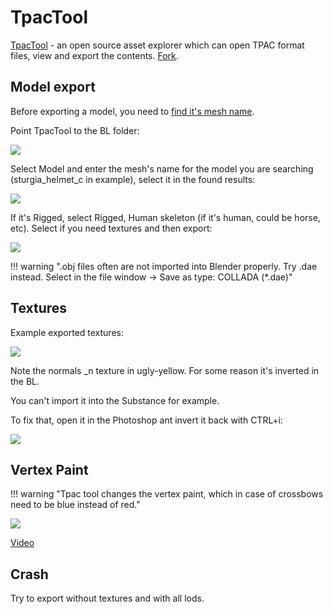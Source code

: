 # TpacTool

[TpacTool](https://github.com/szszss/TpacTool) - an open source asset explorer which can open TPAC format files, view and export the contents. [Fork](https://github.com/hunharibo/TpacTool).

## Model export

Before exporting a model, you need to [find it's mesh name](/modding/items/#how-to-find-itemid).

Point TpacTool to the BL folder:

![](/pics/2410020910.png)


Select Model and enter the mesh's name for the model you are searching (sturgia_helmet_c in example), select it in the found results:

![](/pics/2410020911.png)


If it's Rigged, select Rigged, Human skeleton (if it's human, could be horse, etc). Select if you need textures and then export:

![](/pics/2410020911b.png)


!!! warning ".obj files often are not imported into Blender properly. Try .dae instead. Select in the file window -> Save as type: COLLADA (*.dae)"


## Textures

Example exported textures:

![](/pics/2410081307.png)

Note the normals _n texture in ugly-yellow. For some reason it's inverted in the BL.

You can't import it into the Substance for example.

To fix that, open it in the Photoshop ant invert it back with CTRL+i:

![](/pics/2410081508.png)


## Vertex Paint

!!! warning "Tpac tool changes the vertex paint, which in case of crossbows need to be blue instead of red."

![](/pics/2508062236.png)

[Video](https://www.youtube.com/watch?v=6hG_6RDqgFg)


## Crash

Try to export without textures and with all lods.

